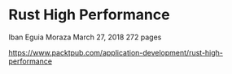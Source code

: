 # Rust High Performance

Iban Eguia Moraza
March 27, 2018
272 pages

https://www.packtpub.com/application-development/rust-high-performance